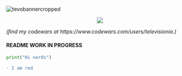![tevobannercropped](https://user-images.githubusercontent.com/106242960/173281058-dd5a7efa-6abd-42c8-a8de-a014a6b139a3.png)
<p align="center">
  <img src="https://www.codewars.com/users/televisionia/badges/large">
</p>
<i align="center">(find my codewars at https://www.codewars.com/users/televisionia.)</i>

<h4>README WORK IN PROGRESS</h4>

```python
print("Hi nerds")
```

```diff
- I am red
```

